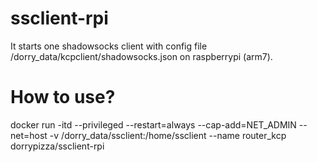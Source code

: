 # ssclient-rpi
It starts one shadowsocks client with config file /dorry_data/kcpclient/shadowsocks.json on raspberrypi (arm7).

# How to use?
docker run -itd --privileged --restart=always --cap-add=NET_ADMIN --net=host -v /dorry_data/ssclient:/home/ssclient --name router_kcp dorrypizza/ssclient-rpi
